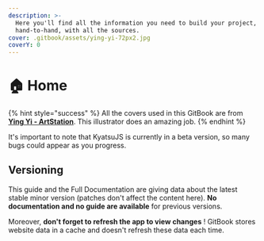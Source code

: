 ```yaml
---
description: >-
  Here you'll find all the information you need to build your project, guided
  hand-to-hand, with all the sources.
cover: .gitbook/assets/ying-yi-72px2.jpg
coverY: 0
---
```


# 🏠 Home

{% hint style="success" %}
All the covers used in this GitBook are from [**Ying Yi - ArtStation**](https://www.artstation.com/ying0yi). This illustrator does an amazing job.
{% endhint %}

It's important to note that KyatsuJS is currently in a beta version, so many bugs could appear as you progress.

## Versioning

This guide and the Full Documentation are giving data about the latest stable minor version (patches don't affect the content here). **No documentation and no guide are available** for previous versions.

Moreover, **don't forget to refresh the app to view changes** ! GitBook stores website data in a cache and doesn't refresh these data each time.
